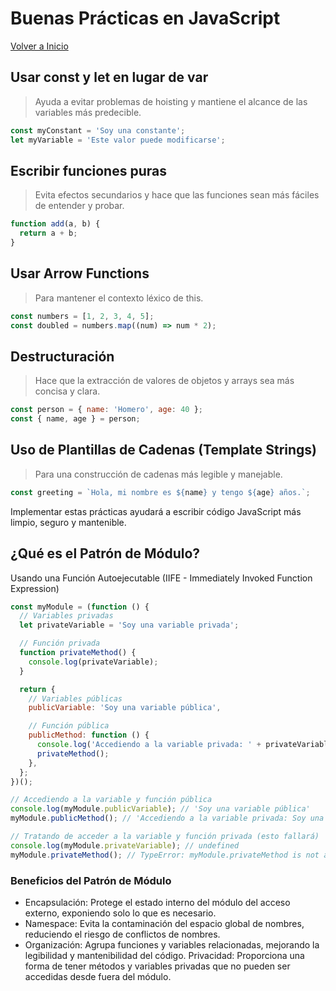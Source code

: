 # Buenas Prácticas en JavaScript

[Volver a Inicio](../README.md)

## Usar const y let en lugar de var

> Ayuda a evitar problemas de hoisting y mantiene el alcance de las variables más predecible.

```js
const myConstant = 'Soy una constante';
let myVariable = 'Este valor puede modificarse';
```

## Escribir funciones puras

> Evita efectos secundarios y hace que las funciones sean más fáciles de entender y probar.

```js
function add(a, b) {
  return a + b;
}
```

## Usar Arrow Functions

> Para mantener el contexto léxico de this.

```js
const numbers = [1, 2, 3, 4, 5];
const doubled = numbers.map((num) => num * 2);
```

## Destructuración

> Hace que la extracción de valores de objetos y arrays sea más concisa y clara.

```js
const person = { name: 'Homero', age: 40 };
const { name, age } = person;
```

## Uso de Plantillas de Cadenas (Template Strings)

> Para una construcción de cadenas más legible y manejable.

```js
const greeting = `Hola, mi nombre es ${name} y tengo ${age} años.`;
```

Implementar estas prácticas ayudará a escribir código JavaScript más limpio, seguro y mantenible.

## ¿Qué es el Patrón de Módulo?

Usando una Función Autoejecutable (IIFE - Immediately Invoked Function Expression)

```js
const myModule = (function () {
  // Variables privadas
  let privateVariable = 'Soy una variable privada';

  // Función privada
  function privateMethod() {
    console.log(privateVariable);
  }

  return {
    // Variables públicas
    publicVariable: 'Soy una variable pública',

    // Función pública
    publicMethod: function () {
      console.log('Accediendo a la variable privada: ' + privateVariable);
      privateMethod();
    },
  };
})();

// Accediendo a la variable y función pública
console.log(myModule.publicVariable); // 'Soy una variable pública'
myModule.publicMethod(); // 'Accediendo a la variable privada: Soy una variable privada'

// Tratando de acceder a la variable y función privada (esto fallará)
console.log(myModule.privateVariable); // undefined
myModule.privateMethod(); // TypeError: myModule.privateMethod is not a function
```

### Beneficios del Patrón de Módulo

- Encapsulación: Protege el estado interno del módulo del acceso externo, exponiendo solo lo que es necesario.
- Namespace: Evita la contaminación del espacio global de nombres, reduciendo el riesgo de conflictos de nombres.
- Organización: Agrupa funciones y variables relacionadas, mejorando la legibilidad y mantenibilidad del código.
  Privacidad: Proporciona una forma de tener métodos y variables privadas que no pueden ser accedidas desde fuera del módulo.
